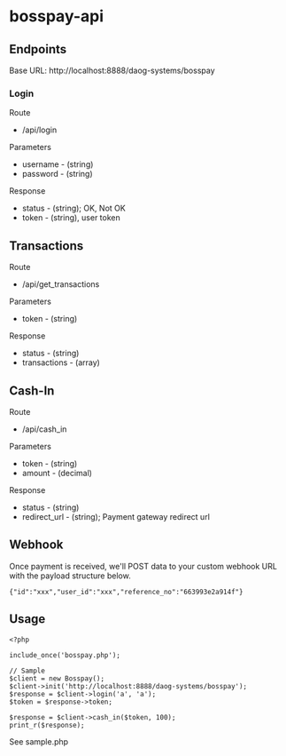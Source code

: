 # bosspay-api



## Endpoints

Base URL: http://localhost:8888/daog-systems/bosspay

### Login

Route
* /api/login

Parameters
* username - (string)
* password - (string)

Response
* status - (string); OK, Not OK
* token - (string), user token

## Transactions

Route
* /api/get_transactions

Parameters
* token - (string)

Response
* status - (string)
* transactions - (array)

## Cash-In

Route
* /api/cash_in

Parameters
* token - (string)
* amount - (decimal)

Response
* status - (string)
* redirect_url - (string); Payment gateway redirect url


## Webhook

Once payment is received, we'll POST data to your custom webhook URL with the payload structure below.

```
{"id":"xxx","user_id":"xxx","reference_no":"663993e2a914f"}
```

## Usage

```
<?php

include_once('bosspay.php');

// Sample
$client = new Bosspay();
$client->init('http://localhost:8888/daog-systems/bosspay');
$response = $client->login('a', 'a');
$token = $response->token;

$response = $client->cash_in($token, 100);
print_r($response);
```

See sample.php